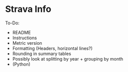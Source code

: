 # Strava Info

To-Do:

- README
- Instructions
- Metric version
- Formatting (Headers, horizontal lines?)
- Rounding in summary tables
- Possibly look at splitting by year + grouping by month
- (Python)
